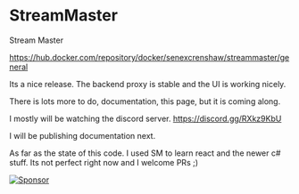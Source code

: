 # StreamMaster

Stream Master

https://hub.docker.com/repository/docker/senexcrenshaw/streammaster/general

Its a nice release. The backend proxy is stable and the UI is working nicely.

There is lots more to do, documentation, this page, but it is coming along.

I mostly will be watching the discord server.
<https://discord.gg/RXkz9KbU>

I will be publishing documentation next.

As far as the state of this code. I used SM to learn react and the newer c# stuff. Its not perfect right now and I welcome PRs ;)

[![Sponsor](https://img.shields.io/badge/Sponsor-%E2%9D%A4-pink)](https://www.patreon.com/user?u=52683080)
